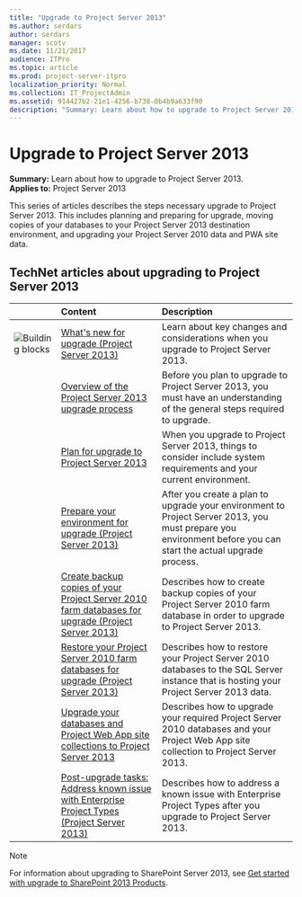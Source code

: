 ```yaml
---
title: "Upgrade to Project Server 2013"
ms.author: serdars
author: serdars
manager: scotv
ms.date: 11/21/2017
audience: ITPro
ms.topic: article
ms.prod: project-server-itpro
localization_priority: Normal
ms.collection: IT_ProjectAdmin
ms.assetid: 914427b2-21e1-4256-b738-0b4b9a633f90
description: "Summary: Learn about how to upgrade to Project Server 2013."
---
```


# Upgrade to Project Server 2013
 
 **Summary:** Learn about how to upgrade to Project Server 2013.<br/>
**Applies to:** Project Server 2013
  
This series of articles describes the steps necessary upgrade to Project Server 2013. This includes planning and preparing for upgrade, moving copies of your databases to your Project Server 2013 destination environment, and upgrading your Project Server 2010 data and PWA site data.
  
## TechNet articles about upgrading to Project Server 2013

  
||**Content**|**Description**|
|:-----|:-----|:-----|
|![Building blocks](images/mod_icon_buildingblock_M.png)|[What's new for upgrade (Project Server 2013)](./what-s-new-in-project-server-2013-upgrade.md) <br/> |Learn about key changes and considerations when you upgrade to Project Server 2013.  <br/> |
||[Overview of the Project Server 2013 upgrade process](overview-of-the-upgrade-process-to-project-server-2013.md) <br/> |Before you plan to upgrade to Project Server 2013, you must have an understanding of the general steps required to upgrade.  <br/> |
||[Plan for upgrade to Project Server 2013](plan-for-upgrade-to-project-server-2013.md) <br/> |When you upgrade to Project Server 2013, things to consider include system requirements and your current environment.  <br/> |
||[Prepare your environment for upgrade (Project Server 2013)](./prepare-your-environment-for-an-upgrade-to-project-server-2013.md) <br/> |After you create a plan to upgrade your environment to Project Server 2013, you must prepare you environment before you can start the actual upgrade process.  <br/> |
||[Create backup copies of your Project Server 2010 farm databases for upgrade (Project Server 2013)](./create-backup-copies-of-your-project-server-2010-farm-databases-for-upgrade-to-p.md) <br/> |Describes how to create backup copies of your Project Server 2010 farm database in order to upgrade to Project Server 2013.  <br/> |
||[Restore your Project Server 2010 farm databases for upgrade (Project Server 2013)](./restore-your-project-server-2010-farm-databases-for-upgrade-project-server-2013.md) <br/> |Describes how to restore your Project Server 2010 databases to the SQL Server instance that is hosting your Project Server 2013 data.  <br/> |
||[Upgrade your databases and Project Web App site collections to Project Server 2013](upgrade-your-databases-and-project-web-app-site-collections-project-server-2013.md) <br/> |Describes how to upgrade your required Project Server 2010 databases and your Project Web App site collection to Project Server 2013.  <br/> |
||[Post-upgrade tasks: Address known issue with Enterprise Project Types (Project Server 2013)](./post-upgrade-tasks-project-server-2013.md) <br/> |Describes how to address a known issue with Enterprise Project Types after you upgrade to Project Server 2013.  <br/> |
   
> [!NOTE]
> For information about upgrading to SharePoint Server 2013, see [Get started with upgrade to SharePoint 2013 Products](/SharePoint/upgrade-and-update/get-started-with-upgrade). 
